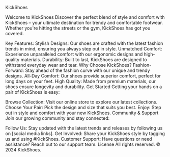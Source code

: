 KickShoes

Welcome to KickShoes
Discover the perfect blend of style and comfort with KickShoes – your ultimate destination for trendy and comfortable footwear. Whether you're hitting the streets or the gym, KickShoes has got you covered.

Key Features:
Stylish Designs: Our shoes are crafted with the latest fashion trends in mind, ensuring you always step out in style.
Unmatched Comfort: Experience unparalleled comfort with our ergonomic designs and high-quality materials.
Durability: Built to last, KickShoes are designed to withstand everyday wear and tear.
Why Choose KickShoes?
Fashion-Forward: Stay ahead of the fashion curve with our unique and trendy designs.
All-Day Comfort: Our shoes provide superior comfort, perfect for long days on your feet.
High Quality: Made from premium materials, our shoes ensure longevity and durability.
Get Started
Getting your hands on a pair of KickShoes is easy:

Browse Collection: Visit our online store to explore our latest collections.
Choose Your Pair: Pick the design and size that suits you best.
Enjoy: Step out in style and comfort with your new KickShoes.
Community & Support
Join our growing community and stay connected:

Follow Us: Stay updated with the latest trends and releases by following us on [social media links].
Get Involved: Share your KickShoes style by tagging us and using #KickShoes.
Customer Support: Have questions or need assistance? Reach out to our support team.
License
All rights reserved. © 2024 KickShoes.


